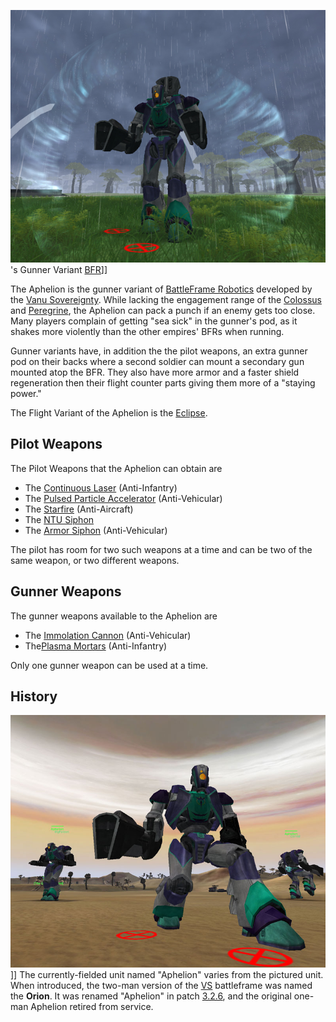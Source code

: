 ![](../images/AphelionPicture.jpg "fig:AphelionPicture.jpg")'s Gunner Variant
[BFR](BattleFrame_Robotics.md)\]\]

The Aphelion is the gunner variant of
[BattleFrame Robotics](BattleFrame_Robotics.md) developed by the
[Vanu Sovereignty](../etc/Vanu_Sovereignty.md). While lacking the engagement
range of the [Colossus](Colossus.md) and [Peregrine](Peregrine.md), the Aphelion
can pack a punch if an enemy gets too close. Many players complain of getting
"sea sick" in the gunner's pod, as it shakes more violently than the other
empires' BFRs when running.

Gunner variants have, in addition the the pilot weapons, an extra gunner pod on
their backs where a second soldier can mount a secondary gun mounted atop the
BFR. They also have more armor and a faster shield regeneration then their
flight counter parts giving them more of a "staying power."

The Flight Variant of the Aphelion is the [Eclipse](Eclipse.md).

## Pilot Weapons

The Pilot Weapons that the Aphelion can obtain are

- The [Continuous Laser](../weapons/Continuous_Laser.md) (Anti-Infantry)
- The
  [Pulsed Particle Accelerator](<../items/Pulsed_Particle_Accelerator_(BFR).md>)
  (Anti-Vehicular)
- The [Starfire](<../items/Starfire_(BFR).md>) (Anti-Aircraft)
- The [NTU Siphon](../weapons/NTU_Siphon.md)
- The [Armor Siphon](../weapons/Armor_Siphon.md) (Anti-Vehicular)

The pilot has room for two such weapons at a time and can be two of the same
weapon, or two different weapons.

## Gunner Weapons

The gunner weapons available to the Aphelion are

- The [Immolation Cannon](../weapons/Immolation_Cannon.md) (Anti-Vehicular)
- The[Plasma Mortars](../weapons/Plasma_Mortar.md) (Anti-Infantry)

Only one gunner weapon can be used at a time.

## History

![](../images/Aphelions.jpg "fig:Aphelions.jpg")\]\] The currently-fielded unit
named "Aphelion" varies from the pictured unit. When introduced, the two-man
version of the [VS](../etc/Vanu_Sovereignty.md) battleframe was named the
**Orion**. It was renamed "Aphelion" in patch [3.2.6](../patches/3.2.6.md), and
the original one-man Aphelion retired from service.

<!--[Category:Game Items](../Category:Game_Items.md)-->
